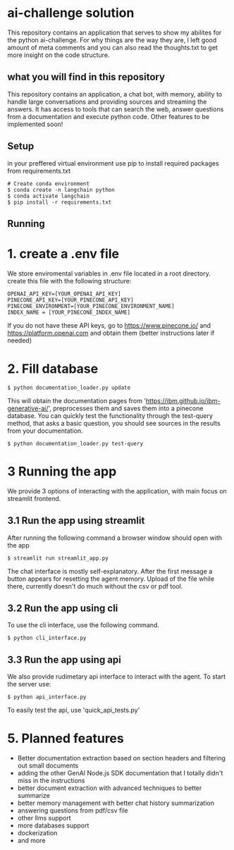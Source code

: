 # ai-challenge solution
This repository contains an application that serves to show my abilites for the python ai-challenge.
<meta> For why things are the way they are, I left good amount of meta comments and you can also read the thoughts.txt to get more insight on the code structure. </meta>
## what you will find in this repository
This repository contains an application, a chat bot, with memory,
ability to handle large conversations and providing sources and streaming the answers. It has access to tools that can search the web, answer questions from a documentation and execute python code. 
Other features to be implemented soon!

## Setup
in your preffered virtual environment use pip to install required packages from requirements.txt

```shell
# Create conda environment
$ conda create -n langchain python
$ conda activate langchain
$ pip install -r requirements.txt
```

## Running
# 1. create a .env file
We store enviromental variables in .env file located in a root directory. create this file with the following structure:
```
OPENAI_API_KEY=[YOUR_OPENAI_API_KEY]
PINECONE_API_KEY=[YOUR_PINECONE_API_KEY]
PINECONE_ENVIRONMENT=[YOUR_PINECONE_ENVIRONMENT_NAME]
INDEX_NAME = [YOUR_PINECONE_INDEX_NAME]
```
If you do not have these API keys, go to https://www.pinecone.io/ and https://platform.openai.com and obtain them (better instructions later if needed)
# 2. Fill database
```shell
$ python documentation_loader.py update 
```
This will obtain the documentation pages from 'https://ibm.github.io/ibm-generative-ai/', preprocesses them and saves them into a pinecone database.
You can quickly test the functionality through the test-query method, that asks a basic question, you should see sources in the results from your documentation.
```shell
$ python documentation_loader.py test-query
```
# 3 Running the app
We provide 3 options of interacting with the application, with main focus on streamlit frontend.
## 3.1 Run the app using streamlit
After running the following command a browser window should open with the app
```shell
$ streamlit run streamlit_app.py
```
The chat interface is mostly self-explanatory. After the first message a button appears for resetting the agent memory. 
Upload of the file while there, currently doesn't do much without the csv or pdf tool.

## 3.2 Run the app using cli
To use the cli interface, use the following command.
```shell
$ python cli_interface.py
```

## 3.3 Run the app using api
We also provide rudimetary api interface to interact with the agent. To start the server use:
```shell
$ python api_interface.py
```
To easily test the api, use 'quick_api_tests.py'

# 5. Planned features
- Better documentation extraction based on section headers and filtering out small documents
- adding the other  GenAI Node.js SDK documentation that I totally didn't miss in the instructions
- better document extraction with advanced techniques to better summarize 
- better memory management with better chat history summarization
- answering questions from pdf/csv file
- other llms support
- more databases support
- dockerization
- and more
